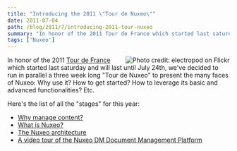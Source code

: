 ```yaml
---
title: "Introducing the 2011 \"Tour de Nuxeo\""
date: 2011-07-04
path: /blog/2011/7/introducing-2011-tour-nuxeo
summary: "In honor of the 2011 Tour de France which started last saturday and will last until July 24th, we've decided to run in parallel a three week long \"Tour de Nuxeo\" to present the many faces of Nuxeo: Why use it."
tags: ['Nuxeo']
---
```


<p><img style="float: right; margin-left: 5px;" src="/images/6a010536291c30970b014e8996c8c2970d-800wi.png"
alt="Photo credit: electropod on Flickr"/>
In honor of the 2011 <a href="http://www.letour.fr/indexus.html">Tour de France</a> which started last saturday and will last until July 24th, we've decided to run in parallel a three week long "Tour de Nuxeo" to present the many faces of Nuxeo: Why use it? How to get started? How to leverage its basic and advanced functionalities? Etc.</p>

<p>Here's the list of all the "stages" for this year:</p>

<ul>

<li><a href="/blog/2011/07/why-manage-content/">Why manage content?</a></li>

<li><a href="/blog/2011/07/what-nuxeo/">What is Nuxeo?</a></li>

<li><a href="/blog/2011/07/nuxeo-architecture/">The Nuxeo architecture</a></li>

<li><a href="/blog/2011/07/video-tour-nuxeo-dm-document-management-platform/">A video tour of the Nuxeo DM Document Management Platform</a></li>

</ul>

